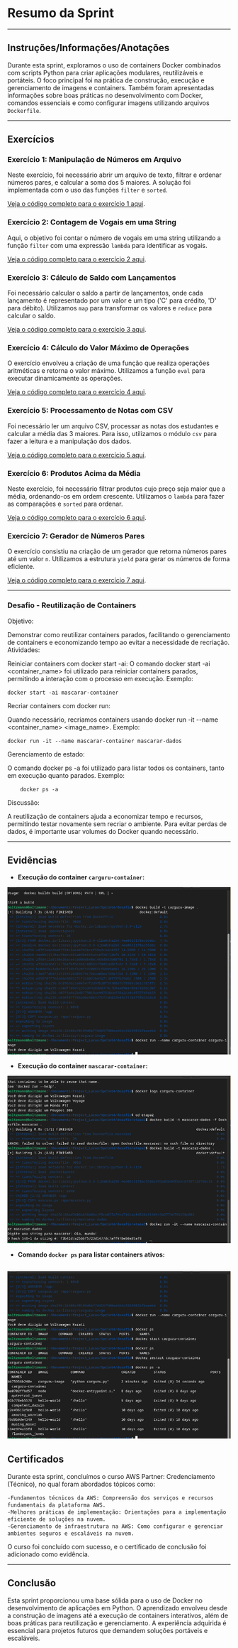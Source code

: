 # **Resumo da Sprint**

---

## **Instruções/Informações/Anotações**

Durante esta sprint, exploramos o uso de containers Docker combinados com scripts Python para criar aplicações modulares, reutilizáveis e portáteis. O foco principal foi na prática de construção, execução e gerenciamento de imagens e containers. Também foram apresentadas informações sobre boas práticas no desenvolvimento com Docker, comandos essenciais e como configurar imagens utilizando arquivos `Dockerfile`.

---

## Exercícios

### Exercício 1: Manipulação de Números em Arquivo

Neste exercício, foi necessário abrir um arquivo de texto, filtrar e ordenar números pares, e calcular a soma dos 5 maiores. A solução foi implementada com o uso das funções `filter` e `sorted`.

[Veja o código completo para o exercício 1 aqui](../Sprint4/exercicios/ex01.py).
### Exercício 2: Contagem de Vogais em uma String

Aqui, o objetivo foi contar o número de vogais em uma string utilizando a função `filter` com uma expressão `lambda` para identificar as vogais.

[Veja o código completo para o exercício 2 aqui](../Sprint4/exercicios/ex02.py).

### Exercício 3: Cálculo de Saldo com Lançamentos

Foi necessário calcular o saldo a partir de lançamentos, onde cada lançamento é representado por um valor e um tipo ('C' para crédito, 'D' para débito). Utilizamos `map` para transformar os valores e `reduce` para calcular o saldo.

[Veja o código completo para o exercício 3 aqui](../Sprint4/exercicios/ex03.py).

### Exercício 4: Cálculo do Valor Máximo de Operações

O exercício envolveu a criação de uma função que realiza operações aritméticas e retorna o valor máximo. Utilizamos a função `eval` para executar dinamicamente as operações.

[Veja o código completo para o exercício 4 aqui](../Sprint4/exercicios/ex04.py).

### Exercício 5: Processamento de Notas com CSV

Foi necessário ler um arquivo CSV, processar as notas dos estudantes e calcular a média das 3 maiores. Para isso, utilizamos o módulo `csv` para fazer a leitura e a manipulação dos dados.

[Veja o código completo para o exercício 5 aqui](../Sprint4/exercicios/ex05.py).

### Exercício 6: Produtos Acima da Média

Neste exercício, foi necessário filtrar produtos cujo preço seja maior que a média, ordenando-os em ordem crescente. Utilizamos o `lambda` para fazer as comparações e `sorted` para ordenar.

[Veja o código completo para o exercício 6 aqui](../Sprint4/exercicios/ex06.py).

### Exercício 7: Gerador de Números Pares

O exercício consistiu na criação de um gerador que retorna números pares até um valor `n`. Utilizamos a estrutura `yield` para gerar os números de forma eficiente.

[Veja o código completo para o exercício 7 aqui](../Sprint4/exercicios/ex07.py).

---

### Desafio - Reutilização de Containers
Objetivo:

Demonstrar como reutilizar containers parados, facilitando o gerenciamento de containers e economizando tempo ao evitar a necessidade de recriação.
Atividades:

Reiniciar containers com docker start -ai:
O comando docker start -ai <container_name> foi utilizado para reiniciar containers parados, permitindo a interação com o processo em execução.
        Exemplo:

    docker start -ai mascarar-container

Recriar containers com docker run:

Quando necessário, recriamos containers usando docker run -it --name <container_name> <image_name>.
    Exemplo:

    docker run -it --name mascarar-container mascarar-dados

Gerenciamento de estado:

O comando docker ps -a foi utilizado para listar todos os containers, tanto em execução quanto parados.
    Exemplo:

        docker ps -a

Discussão:

A reutilização de containers ajuda a economizar tempo e recursos, permitindo testar novamente sem recriar o ambiente. Para evitar perdas de dados, é importante usar volumes do Docker quando necessário.

---

## **Evidências**

- **Execução do container `carguru-container`:**

![carguru-container](../Sprint4/evidencias/imagem_inicializandodocker.png)

- **Execução do container `mascarar-container`:**

![mascarar-container](../Sprint4/evidencias/imagem_etapa2.png)

- **Comando `docker ps` para listar containers ativos:**
 
![docker ps](../Sprint4/evidencias/docker_finalizacao.png)
---

## **Certificados**

Durante esta sprint, concluímos o curso AWS Partner: Credenciamento (Técnico), no qual foram abordados tópicos como:

    -Fundamentos técnicos da AWS: Compreensão dos serviços e recursos fundamentais da plataforma AWS.
    -Melhores práticas de implementação: Orientações para a implementação eficiente de soluções na nuvem.
    -Gerenciamento de infraestrutura na AWS: Como configurar e gerenciar ambientes seguros e escaláveis na nuvem.

O curso foi concluído com sucesso, e o certificado de conclusão foi adicionado como evidência.

---

## **Conclusão**

Esta sprint proporcionou uma base sólida para o uso de Docker no desenvolvimento de aplicações em Python. O aprendizado envolveu desde a construção de imagens até a execução de containers interativos, além de boas práticas para reutilização e gerenciamento. A experiência adquirida é essencial para projetos futuros que demandem soluções portáveis e escaláveis.
